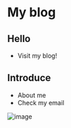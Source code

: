 # My blog
## Hello
- Visit my blog!

## Introduce
- About me
- Check my email


![image](https://i.lgtm.fun/2swy.png)
